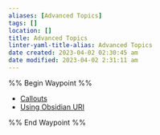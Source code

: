 ```yaml
---
aliases: [Advanced Topics]
tags: []
location: []
title: Advanced Topics
linter-yaml-title-alias: Advanced Topics
date created: 2023-04-02 02:30:45 am
date modified: 2023-04-02 2:31:11 am
---
```


%% Begin Waypoint %%
- [Callouts](./Callouts.md)
- [Using Obsidian URI](./Using%20Obsidian%20URI.md)

%% End Waypoint %%
